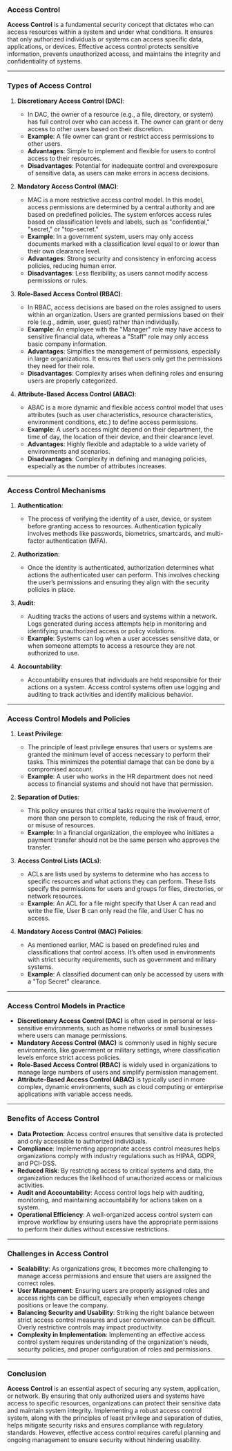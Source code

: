 ### **Access Control**

**Access Control** is a fundamental security concept that dictates who can access resources within a system and under what conditions. It ensures that only authorized individuals or systems can access specific data, applications, or devices. Effective access control protects sensitive information, prevents unauthorized access, and maintains the integrity and confidentiality of systems.

---

### **Types of Access Control**

1. **Discretionary Access Control (DAC)**:
   - In DAC, the owner of a resource (e.g., a file, directory, or system) has full control over who can access it. The owner can grant or deny access to other users based on their discretion.
   - **Example**: A file owner can grant or restrict access permissions to other users.
   - **Advantages**: Simple to implement and flexible for users to control access to their resources.
   - **Disadvantages**: Potential for inadequate control and overexposure of sensitive data, as users can make errors in access decisions.

2. **Mandatory Access Control (MAC)**:
   - MAC is a more restrictive access control model. In this model, access permissions are determined by a central authority and are based on predefined policies. The system enforces access rules based on classification levels and labels, such as "confidential," "secret," or "top-secret."
   - **Example**: In a government system, users may only access documents marked with a classification level equal to or lower than their own clearance level.
   - **Advantages**: Strong security and consistency in enforcing access policies, reducing human error.
   - **Disadvantages**: Less flexibility, as users cannot modify access permissions or rules.

3. **Role-Based Access Control (RBAC)**:
   - In RBAC, access decisions are based on the roles assigned to users within an organization. Users are granted permissions based on their role (e.g., admin, user, guest) rather than individually.
   - **Example**: An employee with the "Manager" role may have access to sensitive financial data, whereas a "Staff" role may only access basic company information.
   - **Advantages**: Simplifies the management of permissions, especially in large organizations. It ensures that users only get the permissions they need for their role.
   - **Disadvantages**: Complexity arises when defining roles and ensuring users are properly categorized.

4. **Attribute-Based Access Control (ABAC)**:
   - ABAC is a more dynamic and flexible access control model that uses attributes (such as user characteristics, resource characteristics, environment conditions, etc.) to define access permissions.
   - **Example**: A user’s access might depend on their department, the time of day, the location of their device, and their clearance level.
   - **Advantages**: Highly flexible and adaptable to a wide variety of environments and scenarios.
   - **Disadvantages**: Complexity in defining and managing policies, especially as the number of attributes increases.

---

### **Access Control Mechanisms**

1. **Authentication**:
   - The process of verifying the identity of a user, device, or system before granting access to resources. Authentication typically involves methods like passwords, biometrics, smartcards, and multi-factor authentication (MFA).
   
2. **Authorization**:
   - Once the identity is authenticated, authorization determines what actions the authenticated user can perform. This involves checking the user’s permissions and ensuring they align with the security policies in place.

3. **Audit**:
   - Auditing tracks the actions of users and systems within a network. Logs generated during access attempts help in monitoring and identifying unauthorized access or policy violations.
   - **Example**: Systems can log when a user accesses sensitive data, or when someone attempts to access a resource they are not authorized to use.

4. **Accountability**:
   - Accountability ensures that individuals are held responsible for their actions on a system. Access control systems often use logging and auditing to track activities and identify malicious behavior.

---

### **Access Control Models and Policies**

1. **Least Privilege**:
   - The principle of least privilege ensures that users or systems are granted the minimum level of access necessary to perform their tasks. This minimizes the potential damage that can be done by a compromised account.
   - **Example**: A user who works in the HR department does not need access to financial systems and should not have that permission.

2. **Separation of Duties**:
   - This policy ensures that critical tasks require the involvement of more than one person to complete, reducing the risk of fraud, error, or misuse of resources.
   - **Example**: In a financial organization, the employee who initiates a payment transfer should not be the same person who approves the transfer.

3. **Access Control Lists (ACLs)**:
   - ACLs are lists used by systems to determine who has access to specific resources and what actions they can perform. These lists specify the permissions for users and groups for files, directories, or network resources.
   - **Example**: An ACL for a file might specify that User A can read and write the file, User B can only read the file, and User C has no access.

4. **Mandatory Access Control (MAC) Policies**:
   - As mentioned earlier, MAC is based on predefined rules and classifications that control access. It’s often used in environments with strict security requirements, such as government and military systems.
   - **Example**: A classified document can only be accessed by users with a "Top Secret" clearance.

---

### **Access Control Models in Practice**

- **Discretionary Access Control (DAC)** is often used in personal or less-sensitive environments, such as home networks or small businesses where users can manage permissions.
- **Mandatory Access Control (MAC)** is commonly used in highly secure environments, like government or military settings, where classification levels enforce strict access policies.
- **Role-Based Access Control (RBAC)** is widely used in organizations to manage large numbers of users and simplify permission management.
- **Attribute-Based Access Control (ABAC)** is typically used in more complex, dynamic environments, such as cloud computing or enterprise applications with variable access needs.

---

### **Benefits of Access Control**

- **Data Protection**: Access control ensures that sensitive data is protected and only accessible to authorized individuals.
- **Compliance**: Implementing appropriate access control measures helps organizations comply with industry regulations such as HIPAA, GDPR, and PCI-DSS.
- **Reduced Risk**: By restricting access to critical systems and data, the organization reduces the likelihood of unauthorized access or malicious activities.
- **Audit and Accountability**: Access control logs help with auditing, monitoring, and maintaining accountability for actions taken on a system.
- **Operational Efficiency**: A well-organized access control system can improve workflow by ensuring users have the appropriate permissions to perform their duties without excessive restrictions.

---

### **Challenges in Access Control**

- **Scalability**: As organizations grow, it becomes more challenging to manage access permissions and ensure that users are assigned the correct roles.
- **User Management**: Ensuring users are properly assigned roles and access rights can be difficult, especially when employees change positions or leave the company.
- **Balancing Security and Usability**: Striking the right balance between strict access control measures and user convenience can be difficult. Overly restrictive controls may impact productivity.
- **Complexity in Implementation**: Implementing an effective access control system requires understanding of the organization's needs, security policies, and proper configuration of roles and permissions.

---

### **Conclusion**

**Access Control** is an essential aspect of securing any system, application, or network. By ensuring that only authorized users and systems have access to specific resources, organizations can protect their sensitive data and maintain system integrity. Implementing a robust access control system, along with the principles of least privilege and separation of duties, helps mitigate security risks and ensures compliance with regulatory standards. However, effective access control requires careful planning and ongoing management to ensure security without hindering usability.
